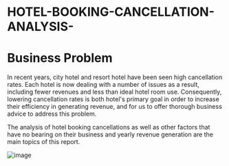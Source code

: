 # HOTEL-BOOKING-CANCELLATION-ANALYSIS-

# Business Problem 

In recent years, city hotel and resort hotel have been seen high cancellation rates. Each hotel is now dealing with a number of issues as a result, including fewer revenues and less than ideal hotel room use. Consequently, lowering cancellation rates is both hotel's primary goal in order to increase their efficiency in generating revenue, and for us to offer thorough business  advice to address this problem.

The analysis of hotel booking cancellations as well as other factors that have no bearing on their business and yearly revenue generation are the main topics of this report.

![image](https://github.com/Dev-dataanalyst/HOTEL-BOOKING-CANCELLATION-ANALYSIS-/assets/143479964/b5bd009f-23d0-402b-aa17-07d7349dade2)

